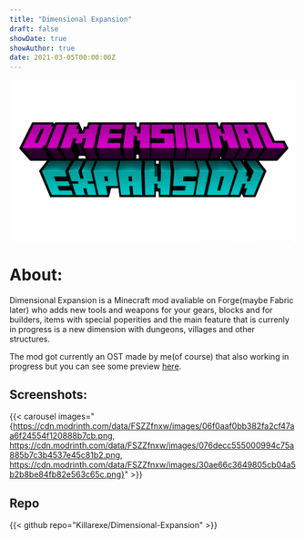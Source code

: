 ```yaml
---
title: "Dimensional Expansion"
draft: false
showDate: true
showAuthor: true
date: 2021-03-05T00:00:00Z
---
```


[![](https://github.com/Killarexe/Dimensional-Expansion/raw/main/src/main/resources/logo.png)]()

# About:

Dimensional Expansion is a Minecraft mod avaliable on Forge(maybe Fabric later) who adds new tools and weapons for your gears, blocks and for builders, items with special poperities and the main feature that is currenly in progress is a new dimension with dungeons, villages and other structures.

The mod got currently an OST made by me(of course) that also working in progress but you can see some preview [here](https://soundcloud.com/killarexe).

## Screenshots:

{{< carousel images="{https://cdn.modrinth.com/data/FSZZfnxw/images/06f0aaf0bb382fa2cf47aa6f24554f120888b7cb.png, https://cdn.modrinth.com/data/FSZZfnxw/images/076decc555000994c75a885b7c3b4537e45c81b2.png, https://cdn.modrinth.com/data/FSZZfnxw/images/30ae66c3649805cb04a5b2b8be84fb82e563c65c.png}" >}}

## Repo

{{< github repo="Killarexe/Dimensional-Expansion" >}}
